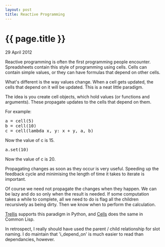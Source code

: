 ```yaml
---
layout: post
title: Reactive Programming
---
```


{{ page.title }}
================
<p class="meta">29 April 2012</p>

Reactive programming is often the first programming people encounter. Spreadsheets contain this style of programming using cells. Cells can contain simple values, or they can have formulas that depend on other cells.

What's different is the way values change. When a cell gets updated, the cells that depend on it will be updated. This is a neat little paradigm.

The idea is you create cell objects, which hold values (or functions and arguments). These propagate updates to the cells that depend on them.

For example:

<pre>a = cell(5)
b = cell(10)
c = cell(lambda x, y: x + y, a, b)</pre>
Now the value of c is 15.
<pre>a.set(10)</pre>
Now the value of c is 20.

Propagating changes as soon as they occur is very useful. Speeding up the feedback cycle and minimising the length of time it takes to iterate is important.

Of course we need not propagate the changes when they happen. We can be lazy and do so only when the result is needed. If some computation takes a while to complete, all we need to do is flag all the children recursively as being dirty. Then we know when to perform the calculation.

<script src="https://gist.github.com/648874.js?file=cell.py"></script>

<a href="http://pypi.python.org/pypi/Trellis" title="Trellis">Trellis</a> supports this paradigm in Python, and <a href="http://common-lisp.net/project/cells/" title="Cells">Cells</a> does the same in Common Lisp.

<div class="footnote">In retrospect, I really should have used the parent / child relationship for slot naming. I do maintain that 'i_depend_on' is much easier to read than dependancies, however.</div>
